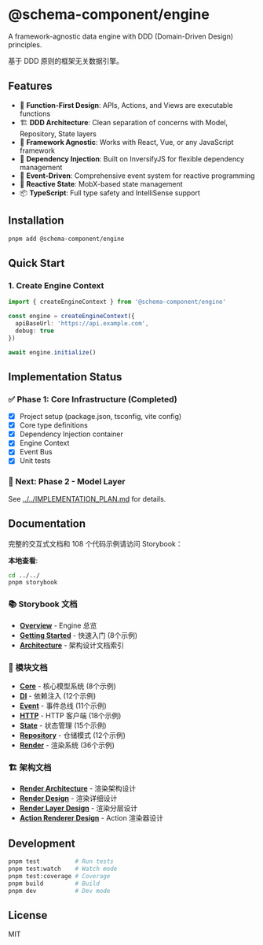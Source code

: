 # @schema-component/engine

A framework-agnostic data engine with DDD (Domain-Driven Design) principles.

基于 DDD 原则的框架无关数据引擎。

## Features

- 🎯 **Function-First Design**: APIs, Actions, and Views are executable functions
- 🏗️ **DDD Architecture**: Clean separation of concerns with Model, Repository, State layers
- 🔌 **Framework Agnostic**: Works with React, Vue, or any JavaScript framework
- 💉 **Dependency Injection**: Built on InversifyJS for flexible dependency management
- 📡 **Event-Driven**: Comprehensive event system for reactive programming
- 🔄 **Reactive State**: MobX-based state management
- 📦 **TypeScript**: Full type safety and IntelliSense support

## Installation

```bash
pnpm add @schema-component/engine
```

## Quick Start

### 1. Create Engine Context

```typescript
import { createEngineContext } from '@schema-component/engine'

const engine = createEngineContext({
  apiBaseUrl: 'https://api.example.com',
  debug: true
})

await engine.initialize()
```

## Implementation Status

### ✅ Phase 1: Core Infrastructure (Completed)

- [x] Project setup (package.json, tsconfig, vite config)
- [x] Core type definitions
- [x] Dependency Injection container
- [x] Engine Context
- [x] Event Bus
- [x] Unit tests

### 🚧 Next: Phase 2 - Model Layer

See [../../IMPLEMENTATION_PLAN.md](../../IMPLEMENTATION_PLAN.md) for details.

## Documentation

完整的交互式文档和 108 个代码示例请访问 Storybook：

**本地查看**:
```bash
cd ../../
pnpm storybook
```

### 📚 Storybook 文档

- **[Overview](../../packages/storybook/stories/engine/Overview.mdx)** - Engine 总览
- **[Getting Started](../../packages/storybook/stories/engine/GettingStarted.stories.tsx)** - 快速入门 (8个示例)
- **[Architecture](../../packages/storybook/stories/engine/Architecture.mdx)** - 架构设计文档索引

### 🎯 模块文档

- **[Core](../../packages/storybook/stories/engine/core/)** - 核心模型系统 (8个示例)
- **[DI](../../packages/storybook/stories/engine/di/)** - 依赖注入 (12个示例)
- **[Event](../../packages/storybook/stories/engine/event/)** - 事件总线 (11个示例)
- **[HTTP](../../packages/storybook/stories/engine/http/)** - HTTP 客户端 (18个示例)
- **[State](../../packages/storybook/stories/engine/state/)** - 状态管理 (15个示例)
- **[Repository](../../packages/storybook/stories/engine/repository/)** - 仓储模式 (12个示例)
- **[Render](../../packages/storybook/stories/engine/render/)** - 渲染系统 (36个示例)

### 🏗️ 架构文档

- **[Render Architecture](../../packages/storybook/stories/engine/docs/RenderArchitecture.mdx)** - 渲染架构设计
- **[Render Design](../../packages/storybook/stories/engine/docs/RenderDesign.mdx)** - 渲染详细设计
- **[Render Layer Design](../../packages/storybook/stories/engine/docs/RenderLayerDesign.mdx)** - 渲染分层设计
- **[Action Renderer Design](../../packages/storybook/stories/engine/docs/ActionRendererDesign.mdx)** - Action 渲染器设计

## Development

```bash
pnpm test          # Run tests
pnpm test:watch    # Watch mode
pnpm test:coverage # Coverage
pnpm build         # Build
pnpm dev           # Dev mode
```

## License

MIT
